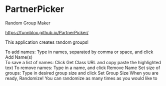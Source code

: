
# PartnerPicker
Random Group Maker

https://funnblox.github.io/PartnerPicker/

This application creates random groups!

To add names: Type in names, separated by comma or space, and click Add Name(s)                                            
To save a list of names: Click Get Class URL and copy paste the highlighted text
To remove names: Type in a name, and click Remove Name
Set size of groups: Type in desired group size and click Set Group Size
When you are ready, Randomize!
You can randomize as many times as you would like to
